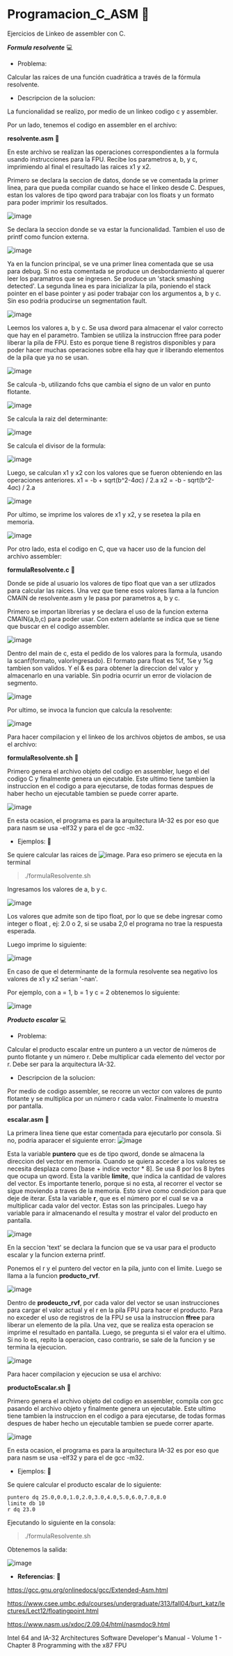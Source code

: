 # Programacion_C_ASM   🤖
Ejercicios de Linkeo de assembler con C.

**_Formula resolvente_**  💻

- Problema:

Calcular las raíces de una función cuadrática a través de la fórmula resolvente.

- Descripcion de la solucion:

La funcionalidad se realizo, por medio de un linkeo codigo c y assembler.

Por un lado, tenemos el codigo en assembler en el archivo:

**resolvente.asm**  📄

En este archivo se realizan las operaciones correspondientes a la formula usando instrucciones para la FPU.
Recibe los parametros a, b, y c, imprimiendo al final el resultado las raices x1 y x2.

Primero se declara la seccion de datos, donde se ve comentada la primer linea, para que pueda compilar cuando se hace el linkeo desde C.
Despues, estan los valores de tipo qword para trabajar con los floats y un formato para poder imprimir los resultados. 

![image](https://user-images.githubusercontent.com/20952785/136303607-de5877b4-e7de-4df1-95e6-1c5bda1fc115.png)

Se declara la seccion donde se va estar la funcionalidad. Tambien el uso de printf como funcion externa.

![image](https://user-images.githubusercontent.com/20952785/136303936-4f49a843-90e4-4ea8-8853-f610b2ce2e98.png)

Ya en la funcion principal, se ve una primer linea comentada que se usa para debug. Si no esta comentada se produce un desbordamiento al querer leer los paramatros que se ingresen. Se produce un 'stack smashing detected'. La segunda linea es para inicializar la pila, poniendo el stack pointer en el base pointer y asi poder trabajar con los argumentos a, b y c. Sin eso podria producirse un segmentation fault. 

![image](https://user-images.githubusercontent.com/20952785/136304102-f9a4a911-f1b1-46c5-aad9-eb5b16325d5e.png)

Leemos los valores a, b y c. Se usa dword para almacenar el valor correcto que hay en el parametro. Tambien se utiliza la instruccion ffree para poder liberar la pila de FPU.
Esto es porque tiene 8 registros disponibles y para poder hacer muchas operaciones sobre ella hay que ir liberando elementos de la pila que ya no se usan.

![image](https://user-images.githubusercontent.com/20952785/136304470-cc6003a8-90d9-4e4f-bc51-2fc40bfec996.png)

Se calcula -b, utilizando fchs que cambia el signo de un valor en punto flotante.

![image](https://user-images.githubusercontent.com/20952785/136304709-ca1a4fd8-f7db-45f6-9bb2-c5bda680c50a.png)

Se calcula la raiz del determinante:

![image](https://user-images.githubusercontent.com/20952785/136304861-044a3641-2876-4aa9-91f8-fb6f18d7a94a.png)

Se calcula el divisor de la formula:

![image](https://user-images.githubusercontent.com/20952785/136304883-e59534e9-9564-47a6-8ca1-229d59baae48.png)

Luego, se calculan x1 y x2 con los valores que se fueron obteniendo en las operaciones anteriores. 
x1 = -b + sqrt(b^2-4*a*c) / 2.a
x2 = -b - sqrt(b^2-4*a*c) / 2.a

![image](https://user-images.githubusercontent.com/20952785/136305006-a86f0f3a-3348-4ff3-9227-e2a021338606.png)

Por ultimo, se imprime los valores de x1 y x2, y se resetea la pila en memoria.

![image](https://user-images.githubusercontent.com/20952785/136305226-d4ecb227-9d40-4373-ab49-ecfb727a56aa.png)


Por otro lado, esta el codigo en C, que va hacer uso de la funcion del archivo assembler:

**formulaResolvente.c**  📄

Donde se pide al usuario los valores de tipo float que van a ser utlizados para calcular las raices.
Una vez que tiene esos valores llama a la funcion CMAIN de resolvente.asm y le pasa por parametros a, b y c. 

Primero se importan librerias y se declara el uso de la funcion externa CMAIN(a,b,c) para poder usar. Con extern adelante se indica que se tiene que buscar en el codigo assembler.

![image](https://user-images.githubusercontent.com/20952785/136302627-43b824d0-a6a4-4793-bada-e0dab53e73d7.png)

Dentro del main de c, esta el pedido de los valores para la formula, usando la scanf(formato, valorIngresado).
El formato para float es %f, %e y %g tambien son validos. Y el & es para obtener la direccion del valor y almacenarlo en una variable. Sin podria ocurrir un error de violacion de segmento.

![image](https://user-images.githubusercontent.com/20952785/136303213-0aead2fa-1417-474d-9ac3-8fa6f4686168.png)

Por ultimo, se invoca la funcion que calcula la resolvente:

![image](https://user-images.githubusercontent.com/20952785/136303489-78680c6f-9822-4aa7-9c55-d3439aabf83a.png)

Para hacer compilacion y el linkeo de los archivos objetos de ambos, se usa el archivo: 

**formulaResolvente.sh**  📄

Primero genera el archivo objeto del codigo en assembler, luego el del codigo C y finalmente genera un ejecutable.
Este ultimo tiene tambien la instruccion en el codigo a para ejecutarse, de todas formas despues de haber hecho un ejecutable tambien se puede correr aparte.

![image](https://user-images.githubusercontent.com/20952785/136299885-fdd17936-a487-4368-807c-29185d78dfe5.png)

En esta ocasion, el programa es para la arquitectura IA-32 es por eso que para nasm se usa -elf32 y para el de gcc -m32.

- Ejemplos: 🏃

Se quiere calcular las raices de  ![image](https://user-images.githubusercontent.com/20952785/136300684-401629ee-2d9b-4c8f-935f-557c38d48799.png).
Para eso primero se ejecuta en la terminal 

> ./formulaResolvente.sh 

Ingresamos los valores de a, b y c.

![image](https://user-images.githubusercontent.com/20952785/136301876-47220bab-3c0c-4e09-b6c2-74bfd8bbbfd6.png)

Los valores que admite son de tipo float, por lo que se debe ingresar como integer o float , ej: 2.0 o 2, si se usaba 2,0 el programa no trae la respuesta esperada.

Luego imprime lo siguiente:

![image](https://user-images.githubusercontent.com/20952785/136302099-191311cb-8a0b-4992-88a1-b5a5396da6a8.png)

En caso de que el determinante de la formula resolvente sea negativo los valores de x1 y x2 serian '-nan'.

Por ejemplo, con a = 1, b = 1 y c = 2 obtenemos lo siguiente:

![image](https://user-images.githubusercontent.com/20952785/136302314-05c5782b-dea4-470a-88ac-eb5c03acc3d4.png)


**_Producto escalar_**  💻

- Problema:

Calcular el producto escalar entre un puntero a un vector de números de punto flotante y un número r. Debe multiplicar
cada elemento del vector por r. Debe ser para la arquitectura IA-32.

- Descripcion de la solucion:

Por medio de codigo assembler, se recorre un vector con valores de punto flotante y se multiplica por un número r cada valor. Finalmente lo muestra por pantalla.

**escalar.asm**  📄

La primera linea tiene que estar comentada para ejecutarlo por consola. Si no, podria aparacer el siguiente error: ![image](https://user-images.githubusercontent.com/20952785/136314941-f282f0fc-94ee-41fd-968b-732a8ec8ccd9.png)

Esta la variable **puntero** que es de tipo qword, donde se almacena la direccion del vector en memoria. Cuando se quiera acceder a los valores se necesita desplaza como [base + indice vector * 8]. Se usa 8 por los 8 bytes que ocupa un qword.
Esta la varible **limite**, que indica la cantidad de valores del vector. Es importante tenerlo, porque si no esta, al recorrer el vector se sigue moviendo a traves de la memoria. Esto sirve como condicion para que deje de iterar.
Esta la variable **r**, que es el número por el cual se va a multiplicar cada valor del vector.
Estas son las principales. Luego hay variable para ir almacenando el resulta y mostrar el valor del producto en pantalla.

![image](https://user-images.githubusercontent.com/20952785/136314043-0e9b4fd9-d22c-46f5-8910-0df18d7a8747.png)

En la seccion 'text' se declara la funcion que se va usar para el producto escalar y la funcion externa printf.

Ponemos el r y el puntero del vector en la pila, junto con el limite. Luego se llama a la funcion **producto_rvf**.

![image](https://user-images.githubusercontent.com/20952785/136315874-8f4e2aeb-a7f7-4cf8-867f-ea2f7060d10b.png)

Dentro de **prodeucto_rvf**, por cada valor del vector se usan instrucciones para cargar el valor actual y el r en la pila FPU para hacer el producto. Para no exceder el uso de registros de la FPU se usa la instruccion **ffree** para liberar un elemento de la pila.
Una vez, que se realiza esta operacion se imprime el resultado en pantalla. Luego, se pregunta si el valor era el ultimo. Si no lo es, repito la operacion, caso contrario, se sale de la funcion y se termina la ejecucion.

![image](https://user-images.githubusercontent.com/20952785/136316437-d33e25d8-dbd5-4478-800f-bd443afd73f5.png)

Para hacer compilacion y ejecucion se usa el archivo: 

**productoEscalar.sh**  📄

Primero genera el archivo objeto del codigo en assembler, compila con gcc pasando el archivo objeto y finalmente genera un ejecutable.
Este ultimo tiene tambien la instruccion en el codigo a para ejecutarse, de todas formas despues de haber hecho un ejecutable tambien se puede correr aparte.

![image](https://user-images.githubusercontent.com/20952785/136317927-6c01343d-d77f-4b96-a49d-d4d36399ce4a.png)

En esta ocasion, el programa es para la arquitectura IA-32 es por eso que para nasm se usa -elf32 y para el de gcc -m32.

- Ejemplos: 🏃

Se quiere calcular el producto escalar de lo siguiente:
```
puntero dq 25.0,0.0,1.0,2.0,3.0,4.0,5.0,6.0,7.0,8.0
limite db 10
r dq 23.0
```
Ejecutando lo siguiente en la consola:

> ./formulaResolvente.sh 

Obtenemos la salida:

![image](https://user-images.githubusercontent.com/20952785/136318305-4b038fb8-1f05-4a7c-8291-94dd156403d0.png)








- **Referencias**:  👀

https://gcc.gnu.org/onlinedocs/gcc/Extended-Asm.html

https://www.csee.umbc.edu/courses/undergraduate/313/fall04/burt_katz/lectures/Lect12/floatingpoint.html

https://www.nasm.us/xdoc/2.09.04/html/nasmdoc9.html

Intel 64 and IA-32 Architectures Software Developer's Manual - Volume 1 - Chapter 8 Programming with the x87 FPU
